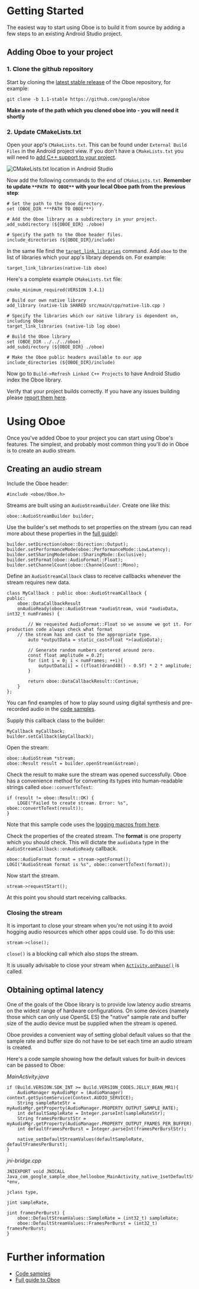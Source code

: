 # Getting Started
The easiest way to start using Oboe is to build it from source by adding a few steps to an existing Android Studio project.

## Adding Oboe to your project

### 1. Clone the github repository 
Start by cloning the [latest stable release](https://github.com/google/oboe/releases/) of the Oboe repository, for example: 

    git clone -b 1.1-stable https://github.com/google/oboe

**Make a note of the path which you cloned oboe into - you will need it shortly**

### 2. Update CMakeLists.txt
Open your app's `CMakeLists.txt`. This can be found under `External Build Files` in the Android project view. If you don't have a `CMakeLists.txt` you will need to [add C++ support to your project](https://developer.android.com/studio/projects/add-native-code).

![CMakeLists.txt location in Android Studio](images/cmakelists-location-in-as.png "CMakeLists.txt location in Android Studio")

Now add the following commands to the end of `CMakeLists.txt`. **Remember to update `**PATH TO OBOE**` with your local Oboe path from the previous step**:

    # Set the path to the Oboe directory.
    set (OBOE_DIR ***PATH TO OBOE***) 
    
    # Add the Oboe library as a subdirectory in your project.
    add_subdirectory (${OBOE_DIR} ./oboe) 
    
    # Specify the path to the Oboe header files.
    include_directories (${OBOE_DIR}/include)  


In the same file find the [`target_link_libraries`](https://cmake.org/cmake/help/latest/command/target_link_libraries.html) command. 
Add `oboe` to the list of libraries which your app's library depends on. For example:

    target_link_libraries(native-lib oboe)

Here's a complete example `CMakeLists.txt` file:

    cmake_minimum_required(VERSION 3.4.1)

    # Build our own native library
    add_library (native-lib SHARED src/main/cpp/native-lib.cpp )

    # Specify the libraries which our native library is dependent on, including Oboe
    target_link_libraries (native-lib log oboe)
    
    # Build the Oboe library
    set (OBOE_DIR ../../../oboe)  
    add_subdirectory (${OBOE_DIR} ./oboe) 
    
    # Make the Oboe public headers available to our app
    include_directories (${OBOE_DIR}/include)

Now go to `Build->Refresh Linked C++ Projects` to have Android Studio index the Oboe library. 

Verify that your project builds correctly. If you have any issues building please [report them here](issues/new).

# Using Oboe
Once you've added Oboe to your project you can start using Oboe's features. The simplest, and probably most common thing you'll do in Oboe is to create an audio stream. 

## Creating an audio stream
Include the Oboe header:

    #include <oboe/Oboe.h>

Streams are built using an `AudioStreamBuilder`. Create one like this:

    oboe::AudioStreamBuilder builder;

Use the builder's set methods to set properties on the stream (you can read more about these properties in the [full guide](FullGuide.md)):

    builder.setDirection(oboe::Direction::Output);
    builder.setPerformanceMode(oboe::PerformanceMode::LowLatency);
    builder.setSharingMode(oboe::SharingMode::Exclusive);
    builder.setFormat(oboe::AudioFormat::Float);
    builder.setChannelCount(oboe::ChannelCount::Mono);

Define an `AudioStreamCallback` class to receive callbacks whenever the stream requires new data.

    class MyCallback : public oboe::AudioStreamCallback {
    public:
        oboe::DataCallbackResult
        onAudioReady(oboe::AudioStream *audioStream, void *audioData, int32_t numFrames) {
            
            // We requested AudioFormat::Float so we assume we got it. For production code always check what format
	    // the stream has and cast to the appropriate type.
            auto *outputData = static_cast<float *>(audioData);
	    
            // Generate random numbers centered around zero.
            const float amplitude = 0.2f;
            for (int i = 0; i < numFrames; ++i){
                outputData[i] = ((float)drand48() - 0.5f) * 2 * amplitude;
            }
	    
            return oboe::DataCallbackResult::Continue;
        }
    };

You can find examples of how to play sound using digital synthesis and pre-recorded audio in the [code samples](../samples). 

Supply this callback class to the builder:

    MyCallback myCallback;
    builder.setCallback(&myCallback);

Open the stream:

    oboe::AudioStream *stream;
    oboe::Result result = builder.openStream(&stream);

Check the result to make sure the stream was opened successfully. Oboe has a convenience method for converting its types into human-readable strings called `oboe::convertToText`:

    if (result != oboe::Result::OK) {
        LOGE("Failed to create stream. Error: %s", oboe::convertToText(result));
    }

Note that this sample code uses the [logging macros from here](https://github.com/googlesamples/android-audio-high-performance/blob/master/debug-utils/logging_macros.h).

Check the properties of the created stream. The **format** is one property which you should check. This will dictate the `audioData` type in the `AudioStreamCallback::onAudioReady` callback.

    oboe::AudioFormat format = stream->getFormat();
    LOGI("AudioStream format is %s", oboe::convertToText(format));

Now start the stream. 

    stream->requestStart();

At this point you should start receiving callbacks.

### Closing the stream
It is important to close your stream when you're not using it to avoid hogging audio resources which other apps could use. To do this use: 

    stream->close();

`close()` is a blocking call which also stops the stream.

It is usually advisable to close your stream when [`Activity.onPause()`](https://developer.android.com/guide/components/activities/activity-lifecycle#onpause) is called.

## Obtaining optimal latency
One of the goals of the Oboe library is to provide low latency audio streams on the widest range of hardware configurations. On some devices (namely those which can only use OpenSL ES) the "native" sample rate and buffer size of the audio device must be supplied when the stream is opened. 

Oboe provides a convenient way of setting global default values so that the sample rate and buffer size do not have to be set each time an audio stream is created.

Here's a code sample showing how the default values for built-in devices can be passed to Oboe:

*MainActivity.java*

    if (Build.VERSION.SDK_INT >= Build.VERSION_CODES.JELLY_BEAN_MR1){
        AudioManager myAudioMgr = (AudioManager) context.getSystemService(Context.AUDIO_SERVICE);
        String sampleRateStr = myAudioMgr.getProperty(AudioManager.PROPERTY_OUTPUT_SAMPLE_RATE);
	    int defaultSampleRate = Integer.parseInt(sampleRateStr);
	    String framesPerBurstStr = myAudioMgr.getProperty(AudioManager.PROPERTY_OUTPUT_FRAMES_PER_BUFFER);
	    int defaultFramesPerBurst = Integer.parseInt(framesPerBurstStr);

	    native_setDefaultStreamValues(defaultSampleRate, defaultFramesPerBurst);
	}

*jni-bridge.cpp*

	JNIEXPORT void JNICALL
	Java_com_google_sample_oboe_hellooboe_MainActivity_native_1setDefaultStreamValues(JNIEnv *env,
	                                                                                  jclass type,
	                                                                                  jint sampleRate,
	                                                                                  jint framesPerBurst) {
	    oboe::DefaultStreamValues::SampleRate = (int32_t) sampleRate;
	    oboe::DefaultStreamValues::FramesPerBurst = (int32_t) framesPerBurst;
	}

# Further information
- [Code samples](https://github.com/google/oboe/tree/master/samples)
- [Full guide to Oboe](FullGuide.md)
